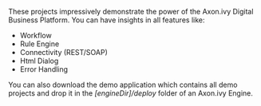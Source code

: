These projects impressively demonstrate the power of the Axon.ivy Digital Business Platform. You can have insights in all features like:

* Workflow
* Rule Engine
* Connectivity (REST/SOAP)
* Html Dialog
* Error Handling

You can also download the demo application which contains all demo projects and drop it in the <i>[engineDir]/deploy</i> folder of an Axon.ivy Engine.
